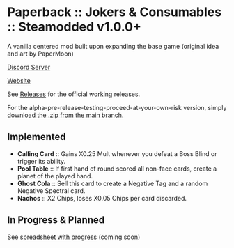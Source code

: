 # Paperback :: Jokers & Consumables :: Steamodded v1.0.0+

A vanilla centered mod built upon expanding the base game (original idea and art by PaperMoon)

[Discord Server](https://discord.gg/uhqx4Yr33j) 

[Website](https://gitnether.github.io/paperback/)

See [Releases](https://github.com/GitNether/paperback/releases) for the official working releases.

For the alpha-pre-release-testing-proceed-at-your-own-risk version, simply [download the .zip from the main branch.](https://github.com/GitNether/paperback/archive/refs/heads/main.zip)

## Implemented

- **Calling Card** :: Gains X0.25 Mult whenever you defeat a Boss Blind or trigger its ability.
- **Pool Table** :: If first hand of round scored all non-face cards, create a planet of the played hand.
- **Ghost Cola** :: Sell this card to create a Negative Tag and a random Negative Spectral card.
- **Nachos** :: X2 Chips, loses X0.05 Chips per card discarded.

## In Progress & Planned

See [spreadsheet with progress]() (coming soon)
